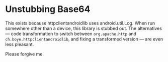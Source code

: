 # Unstubbing Base64

This exists because httpclientandroidlib uses android.util.Log. When run
somewhere other than a device, this library is stubbed out. The alternatives —
code transformation to switch between `org.apache.http` and
`ch.boye.httpclientandroidlib`, and fixing a transformed version — are even less pleasant.

Please forgive me.
